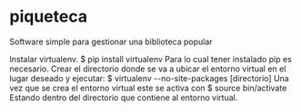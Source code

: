 piqueteca
=========

Software simple para gestionar una biblioteca popular

Instalar virtualenv.
$ pip install virtualenv
Para lo cual tener instalado pip es necesario.
Crear el directorio donde se va a ubicar el entorno virtual en el lugar deseado y ejecutar:
$ virtualenv --no-site-packages [directorio]
Una vez que se crea el entorno virtual este se activa con
$ source bin/activate
Estando dentro del directorio que contiene al entorno virtual.
